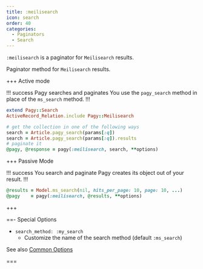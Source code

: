 ```yaml
---
title: :meilisearch
icon: search
order: 40
categories:
  - Paginators
  - Search
---
```


`:meilisearch` is a paginator for  `Meilisearch` results.

Paginator method for `Meilisearch` results.

+++ Active mode

!!! success Pagy searches and paginates
You use the `pagy_search` method in place of the `ms_search` method.
!!!

```ruby Model
extend Pagy::Search
ActiveRecord_Relation.include Pagy::Meilisearch  
```

```ruby Controller
# get the collection in one of the following ways
search = Article.pagy_search(params[:q])
search = Article.pagy_search(params[:q]).results
# paginate it
@pagy, @response = pagy(:meilisearch, search, **options)
```

+++ Passive Mode

!!! success You search and paginate
Pagy creates its object out of your result.
!!!

```ruby Controller
@results = Model.ms_search(nil, hits_per_page: 10, page: 10, ...)
@pagy    = pagy(:meilisearch, @results, **options)
```

+++

==- Special Options

- `search_method: :my_search`
  - Customize the name of the search method (default `:ms_search`)
    
See also [Common Options](../paginator#common-options)

===

